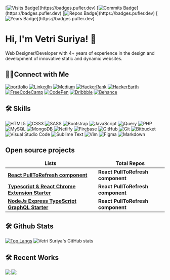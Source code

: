[![Visits Badge](https://badges.pufler.dev/visits/vetrisuriya/vetrisuriya?style=flat-square&labelColor=rgb(12,16,20)&color=rgb(37,167,136))](https://badges.pufler.dev) [![Commits Badge](https://badges.pufler.dev/commits/monthly/vetrisuriya?style=flat-square&labelColor=rgb(12,16,20)&color=rgb(37,167,136))](https://badges.pufler.dev) [![Repos Badge](https://badges.pufler.dev/repos/vetrisuriya?style=flat-square&labelColor=rgb(12,16,20)&color=rgb(37,167,136))](https://badges.pufler.dev) [![Years Badge](https://badges.pufler.dev/years/vetrisuriya?style=flat-square&labelColor=rgb(12,16,20)&color=rgb(37,167,136))](https://badges.pufler.dev)


# Hi, I'm Vetri Suriya! 👋
Web Designer/Developer with 4+ years of experience in the design and development of innovative static and dynamic websites.


## 🤝🏻Connect with Me
[![portfolio](https://img.shields.io/badge/my_portfolio-000?style=for-the-badge&logo=ko-fi&logoColor=white)](https://vetri-suriya.web.app/)
[![LinkedIn](https://img.shields.io/badge/linkedin-%230077B5.svg?style=for-the-badge&logo=linkedin&logoColor=white)](https://www.linkedin.com/in/vetri-suriya/)
[![Medium](https://img.shields.io/badge/Medium-12100E?style=for-the-badge&logo=medium&logoColor=white)](https://vetrisuriya.medium.com/)
[![HackerRank](https://img.shields.io/badge/-Hackerrank-2EC866?style=for-the-badge&logo=HackerRank&logoColor=white)](https://www.hackerrank.com/vetrisuriya)
[![HackerEarth](https://img.shields.io/badge/HackerEarth-%232C3454.svg?style=for-the-badge&logo=HackerEarth&logoColor=Blue)](https://www.hackerearth.com/@vetrisuriya)
[![FreeCodeCamp](https://img.shields.io/badge/Freecodecamp-%23123.svg?&style=for-the-badge&logo=freecodecamp&logoColor=green)](https://www.freecodecamp.org/vetrisuriya)
[![CodePen](https://img.shields.io/badge/CodePen-white?style=for-the-badge&logo=codepen&logoColor=black)](https://codepen.io/vetrisuriya)
[![Dribbble](https://img.shields.io/badge/Dribbble-EA4C89?style=for-the-badge&logo=dribbble&logoColor=white)](https://dribbble.com/vetrisuriya)
[![Behance](https://img.shields.io/badge/Behance-1769ff?style=for-the-badge&logo=behance&logoColor=white)](https://www.behance.net/vetrisuriya)


## 🛠 Skills
![HTML5](https://img.shields.io/badge/html5-%23E34F26.svg?style=for-the-badge&logo=html5&logoColor=white) ![CSS3](https://img.shields.io/badge/css3-%231572B6.svg?style=for-the-badge&logo=css3&logoColor=white) ![SASS](https://img.shields.io/badge/SASS-hotpink.svg?style=for-the-badge&logo=SASS&logoColor=white) ![Bootstrap](https://img.shields.io/badge/bootstrap-%23563D7C.svg?style=for-the-badge&logo=bootstrap&logoColor=white) ![JavaScript](https://img.shields.io/badge/javascript-%23323330.svg?style=for-the-badge&logo=javascript&logoColor=%23F7DF1E) ![jQuery](https://img.shields.io/badge/jquery-%230769AD.svg?style=for-the-badge&logo=jquery&logoColor=white) ![PHP](https://img.shields.io/badge/php-%23777BB4.svg?style=for-the-badge&logo=php&logoColor=white) ![MySQL](https://img.shields.io/badge/mysql-%2300f.svg?style=for-the-badge&logo=mysql&logoColor=white) ![MongoDB](https://img.shields.io/badge/MongoDB-%234ea94b.svg?style=for-the-badge&logo=mongodb&logoColor=white) ![Netlify](https://img.shields.io/badge/netlify-%23000000.svg?style=for-the-badge&logo=netlify&logoColor=#00C7B7) ![Firebase](https://img.shields.io/badge/firebase-%23039BE5.svg?style=for-the-badge&logo=firebase) ![GitHub](https://img.shields.io/badge/github-%23121011.svg?style=for-the-badge&logo=github&logoColor=white) ![Git](https://img.shields.io/badge/git-%23F05033.svg?style=for-the-badge&logo=git&logoColor=white) ![Bitbucket](https://img.shields.io/badge/bitbucket-%230047B3.svg?style=for-the-badge&logo=bitbucket&logoColor=white) ![Visual Studio Code](https://img.shields.io/badge/Visual%20Studio%20Code-0078d7.svg?style=for-the-badge&logo=visual-studio-code&logoColor=white) ![Sublime Text](https://img.shields.io/badge/sublime_text-%23575757.svg?style=for-the-badge&logo=sublime-text&logoColor=important) ![Vim](https://img.shields.io/badge/VIM-%2311AB00.svg?style=for-the-badge&logo=vim&logoColor=white) ![Figma](https://img.shields.io/badge/figma-%23F24E1E.svg?style=for-the-badge&logo=figma&logoColor=white) ![Markdown](https://img.shields.io/badge/markdown-%23000000.svg?style=for-the-badge&logo=markdown&logoColor=white)


## Open source projects
<table>
  <thead align="center">
    <tr border: none;>
      <td><b>Lists</b></td>
      <td><b>Total Repos</b></td>
    </tr>
  </thead>
  <tbody>
    <tr>
      <td><a href="https://github.com/thmsgbrt/react-simple-pull-to-refresh"><b>React PullToRefresh component</b></a></td><td><b>React PullToRefresh component</b></td>
    </tr><tr>
      <td><a href="https://github.com/thmsgbrt/Chrome-Extension-with-React-and-Typescript-Starter-Pack"><b>Typescript & React Chrome Extension Starter</b></a></td><td><b>React PullToRefresh component</b></td>
    </tr><tr>
      <td><a href="https://github.com/thmsgbrt/nodejs-typescript-express-apollo-graphql-starter"><b>NodeJs Express TypeScript GraphQL Starter</b></a></td><td><b>React PullToRefresh component</b></td>
    </tr>
  </tbody>
</table>

## 🛠 Github Stats
[![Top Langs](https://github-readme-stats.vercel.app/api/top-langs/?username=vetrisuriya)](https://github.com/vetrisuriya/github-readme-stats) ![Vetri Suriya's GitHub stats](https://github-readme-stats.vercel.app/api?username=vetrisuriya&show_icons=true&theme=gotham)

## 🛠 Recent Works
<a href="https://github.com/vetrisuriya/edie-homepage">
  <img align="left" src="https://github-readme-stats.vercel.app/api/pin/?username=vetrisuriya&repo=edie-homepage"/>
</a>
<a href="https://github.com/vetrisuriya/portfolio">
  <img align="left" src="https://github-readme-stats.vercel.app/api/pin/?username=vetrisuriya&repo=portfolio"/>
</a>
